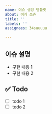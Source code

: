 ```yaml
---
name: 이슈 생성 템플릿
about: 이거 쓰슈
title: ''
labels: ''
assignees: 34suuuuu

---
```


## 이슈 설명
- 구현 내용 1
- 구현 내용 2

## ✅ Todo
- [ ] todo 1 
- [ ] todo 2
